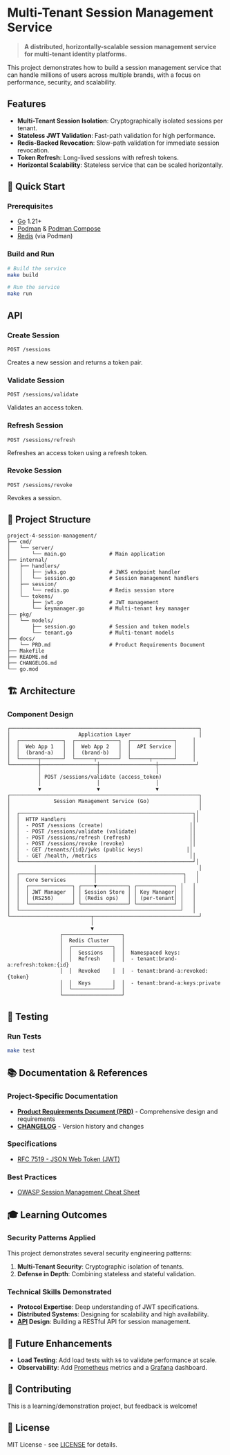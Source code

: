 # Multi-Tenant Session Management Service

> **A distributed, horizontally-scalable session management service for multi-tenant identity platforms.**

This project demonstrates how to build a session management service that can handle millions of users across multiple brands, with a focus on performance, security, and scalability.

## Features

- **Multi-Tenant Session Isolation**: Cryptographically isolated sessions per tenant.
- **Stateless JWT Validation**: Fast-path validation for high performance.
- **Redis-Backed Revocation**: Slow-path validation for immediate session revocation.
- **Token Refresh**: Long-lived sessions with refresh tokens.
- **Horizontal Scalability**: Stateless service that can be scaled horizontally.

## 🚀 Quick Start

### Prerequisites
- [Go](https://go.dev) 1.21+
- [Podman](https://podman.io/) & [Podman Compose](https://github.com/containers/podman-compose)
- [Redis](https://redis.io) (via Podman)

### Build and Run

```bash
# Build the service
make build

# Run the service
make run
```

## API

### Create Session

`POST /sessions`

Creates a new session and returns a token pair.

### Validate Session

`POST /sessions/validate`

Validates an access token.

### Refresh Session

`POST /sessions/refresh`

Refreshes an access token using a refresh token.

### Revoke Session

`POST /sessions/revoke`

Revokes a session.

## 📁 Project Structure

```
project-4-session-management/
├── cmd/
│   └── server/
│       └── main.go              # Main application
├── internal/
│   ├── handlers/
│   │   ├── jwks.go              # JWKS endpoint handler
│   │   └── session.go           # Session management handlers
│   ├── session/
│   │   └── redis.go             # Redis session store
│   └── tokens/
│       ├── jwt.go               # JWT management
│       └── keymanager.go        # Multi-tenant key manager
├── pkg/
│   └── models/
│       ├── session.go           # Session and token models
│       └── tenant.go            # Multi-tenant models
├── docs/
│   └── PRD.md                   # Product Requirements Document
├── Makefile
├── README.md
├── CHANGELOG.md
└── go.mod
```

## 🏗️ Architecture

### Component Design

```
┌─────────────────────────────────────────────────────────────┐
│                      Application Layer                      │
│  ┌──────────────┐  ┌──────────────┐  ┌──────────────┐     │
│  │  Web App 1   │  │  Web App 2   │  │  API Service │     │
│  │  (brand-a)   │  │  (brand-b)   │  │              │     │
│  └──────┬───────┘  └──────┬───────┘  └──────┬───────┘     │
└─────────┼──────────────────┼──────────────────┼────────────┘
          │                  │                  │
          │ POST /sessions/validate (access_token)
          │                  │                  │
          ▼                  ▼                  ▼
┌─────────────────────────────────────────────────────────────┐
│              Session Management Service (Go)                │
│                                                             │
│  ┌────────────────────────────────────────────────────────┐│
│  │  HTTP Handlers                                         ││
│  │  - POST /sessions (create)                            ││
│  │  - POST /sessions/validate (validate)                 ││
│  │  - POST /sessions/refresh (refresh)                   ││
│  │  - POST /sessions/revoke (revoke)                     ││
│  │  - GET /tenants/{id}/jwks (public keys)              ││
│  │  - GET /health, /metrics                              ││
│  └────────────────────────────────────────────────────────┘│
│                           │                                 │
│  ┌────────────────────────┼────────────────────────────┐   │
│  │  Core Services         │                            │   │
│  │  ┌──────────────┐ ┌────▼──────────┐ ┌────────────┐ │   │
│  │  │ JWT Manager  │ │ Session Store │ │ Key Manager│ │   │
│  │  │ (RS256)      │ │ (Redis ops)   │ │ (per-tenant│ │   │
│  │  └──────────────┘ └───────────────┘ └────────────┘ │   │
│  └────────────────────────────────────────────────────┘   │
└──────────────────────────┬──────────────────────────────────┘
                           │
                           ▼
                 ┌───────────────────┐
                 │  Redis Cluster    │
                 │  ┌─────────────┐  │
                 │  │  Sessions   │  │  Namespaced keys:
                 │  │  Refresh    │  │  - tenant:brand-a:refresh:token:{id}
                 │  │  Revoked    │  │  - tenant:brand-a:revoked:{token}
                 │  │  Keys       │  │  - tenant:brand-a:keys:private
                 │  └─────────────┘  │
                 └───────────────────┘
```

## 🧪 Testing

### Run Tests

```bash
make test
```

## 📚 Documentation & References

### Project-Specific Documentation
- **[Product Requirements Document (PRD)](docs/PRD.md)** - Comprehensive design and requirements
- **[CHANGELOG](CHANGELOG.md)** - Version history and changes

### Specifications
- [RFC 7519 - JSON Web Token (JWT)](https://tools.ietf.org/html/rfc7519)

### Best Practices
- [OWASP Session Management Cheat Sheet](https://cheatsheetseries.owasp.org/cheatsheets/Session_Management_Cheat_Sheet.html)

## 🎓 Learning Outcomes

### Security Patterns Applied

This project demonstrates several security engineering patterns:

1.  **Multi-Tenant Security**: Cryptographic isolation of tenants.
2.  **Defense in Depth**: Combining stateless and stateful validation.

### Technical Skills Demonstrated

- **Protocol Expertise**: Deep understanding of JWT specifications.
- **Distributed Systems**: Designing for scalability and high availability.
- **[API](https://en.wikipedia.org/wiki/API) Design**: Building a RESTful API for session management.

## 🔮 Future Enhancements

- **Load Testing**: Add load tests with `k6` to validate performance at scale.
- **Observability**: Add [Prometheus](https://prometheus.io/) metrics and a [Grafana](https://grafana.com/) dashboard.

## 🤝 Contributing

This is a learning/demonstration project, but feedback is welcome!

## 📝 License

MIT License - see [LICENSE](../LICENSE) for details.
